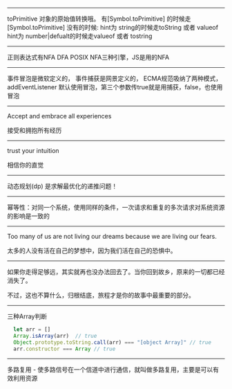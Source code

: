 ***
toPrimitive 对象的原始值转换哦。
有[Symbol.toPrimitive] 的时候走[Symbol.toPrimitive]
没有的时候:
hint为 string的时候走toString 或者 valueof
hint为 number|defualt的时候走valueof 或者 tostring

***
正则表达式有NFA DFA POSIX NFA三种引擎，JS是用的NFA

***
事件冒泡是微软定义的，
事件捕获是网景定义的，
ECMA规范吸纳了两种模式，addEventListener 默认使用冒泡，第三个参数传true就是用捕获，false，也使用冒泡

***
Accept and embrace all experiences

接受和拥抱所有经历

***
trust your intuition

相信你的直觉

***
动态规划(dp) 是求解最优化的递推问题！

***
幂等性：对同一个系统，使用同样的条件，一次请求和重复的多次请求对系统资源的影响是一致的

***
Too many of us are not living our dreams because we are living our fears.

太多的人没有活在自己的梦想中，因为我们活在自己的恐惧中。  

***
如果你走得足够远，其实就再也没办法回去了。当你回到故乡，原来的一切都已经消失了。

不过，这也不算什么，归根结底，旅程才是你的故事中最重要的部分。

***
三种Array判断

```js
  let arr = []
  Array.isArray(arr)  // true
  Object.prototype.toString.call(arr) === "[object Array]" // true
  arr.constructor === Array // true
```
***
多路复用 - 使多路信号在一个信道中进行通信，就叫做多路复用，主要是可以有效利用资源

